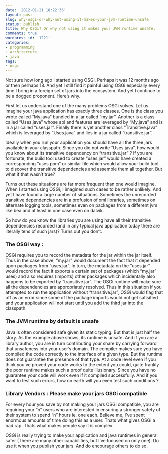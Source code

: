 ```yaml
---
date: '2012-01-21 18:22:36'
layout: post
slug: why-osgi-or-why-not-using-it-makes-your-jvm-runtime-unsafe
status: publish
title: Why OSGi? Or why not using it makes your JVM runtime unsafe.
comments: true
wordpress_id: '1221'
categories:
- programming
- architecture
- java
tags:
- osgi
---
```

Not sure how long ago I started using OSGi. Perhaps it was 12 months ago or then perhaps 18. And yet I still find it painful using OSGi especially every time I bring in a foreign set of jars into the ecosystem. And yet I continue to be a dogged proponent. Here’s why.

First let us understand one of the many problems OSGi solves. Let us imagine your java application has exactly three classes. One is the class you wrote called “My.java” bundled in a jar called “my.jar”. Another is a class called “Uses.java” whose api and features are leveraged by “My.java” and is in a jar called “uses.jar”. Finally there is yet another class “Transitive.java” which is leveraged by “Uses.java” and lies in a jar called “transitive.jar”.

Ideally when you run your application you should have all the three jars available in your classpath. Since you did not write “Uses.java”, how would you know about its transitive dependency on “transitive.jar” ? If you are fortunate, the build tool used to create “uses.jar” would have created a corresponding “uses.pom” or similar file which would allow your build tool to discover the transitive dependencies and assemble them all together. But what if that wasn’t true?

Turns out these situations are far more frequent than one would imagine. When I started using OSGi, I imagined such cases to be rather unlikely. And yet I have found a large number of situations. Sometimes the unrecorded transitive dependencies are in a profusion of xml libraries, sometimes on alternate logging tools, sometimes even on packages from a different jvm like bea and at least in one case even on dalvik.

So how do you know the libraries you are using have all their transitive dependencies recorded (and in any typical java application today there are literally tens of such jars)? Turns out you don’t.

### The OSGi way :

OSGi requires you to record the metadata for the jar within the jar itself. Thus in the case above, “my.jar” would document the fact that it depended upon packages from “uses.jar”. In turn, the metadata on the “uses.jar” would record the fact it exports a certain set of packages (which “my.jar” uses) and also requires (imports) other packages which incidentally also happens to be exported by “transitive.jar”. The OSGi runtime will make sure all the dependencies are appropriately resolved. Thus in this situation if you attempted to run the application without “transitive.jar”, OSGi would flag that off as an error since some of the package imports would not get satisified and your application will not start until you add the third jar into the classpath.

### The JVM runtime by default is unsafe

Java is often considered safe given its static typing. But that is just half the story. As the example above shows, its runtime is unsafe. And if you are a library author, you are in turn contributing your share by carrying forward that unsafeness into your user’s domain. The compiler makes sure you have compiled the code correctly to the interface of a given type. But the runtime does not guarantee the presence of that type. At a code level even if you think you’ve proved your code works to the extent you could, quite frankly the poor runtime makes such a proof quite illusionary. Since you have no guarantee your code will work even if it compiled successfully. And if you want to test such errors, how on earth will you even test such conditions ?

### Library Vendors : Please make your jars OSGi compatible

For every hour you save by not making your jars OSGi compatible, you are requiring your “n” users who are interested in ensuring a stronger safety of their system to spend “n” hours ie. one each. Believe me, I’ve spent enormous amounts of time doing this as a user. Thats what gives OSGi a bad rap. Thats what makes people say it is complex.

OSGi is really trying to make your application and java runtimes in general safer (There are many other capabilities, but I’ve focused on only one). Do use it when you publish your jars. And do encourage others to do so.



